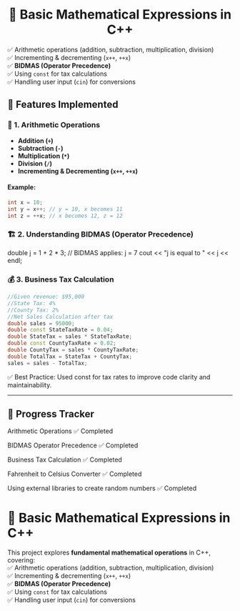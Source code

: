 <h1 align = "center"> 🧮 Basic Mathematical Expressions in C++ </h1>


✅ Arithmetic operations (addition, subtraction, multiplication, division)  
✅ Incrementing & decrementing (`x++`, `++x`)  
✅ **BIDMAS (Operator Precedence)**  
✅ Using `const` for tax calculations  
✅ Handling user input (`cin`) for conversions 

## 🚀 Features Implemented  

### 🔢 1. Arithmetic Operations  
- **Addition (`+`)**  
- **Subtraction (`-`)**  
- **Multiplication (`*`)**  
- **Division (`/`)**  
- **Incrementing & Decrementing (`x++`, `++x`)**  

#### Example:  
```cpp
int x = 10;
int y = x++; // y = 10, x becomes 11
int z = ++x; // x becomes 12, z = 12
```
### 🏗 2. Understanding BIDMAS (Operator Precedence)
double j = 1 + 2 * 3; // BIDMAS applies: j = 7
cout << "j is equal to " << j << endl;

### 💰 3. Business Tax Calculation
```cpp
//Given revenue: $95,000
//State Tax: 4%
//County Tax: 2%
//Net Sales Calculation after tax
double sales = 95000;
double const StateTaxRate = 0.04;
double StateTax = sales * StateTaxRate;
double const CountyTaxRate = 0.02;
double CountyTax = sales * CountyTaxRate;
double TotalTax = StateTax + CountyTax;
sales = sales - TotalTax;
```
✅ Best Practice: Used const for tax rates to improve code clarity and maintainability.

----

## 🏁 Progress Tracker

Arithmetic Operations	✅ Completed

BIDMAS Operator Precedence	✅ Completed

Business Tax Calculation	✅ Completed

Fahrenheit to Celsius Converter	✅ Completed

Using external libraries to create random numbers	✅ Completed

# 🧮 Basic Mathematical Expressions in C++

This project explores **fundamental mathematical operations** in C++, covering:  
✅ Arithmetic operations (addition, subtraction, multiplication, division)  
✅ Incrementing & decrementing (`x++`, `++x`)  
✅ **BIDMAS (Operator Precedence)**  
✅ Using `const` for tax calculations  
✅ Handling user input (`cin`) for conversions 
